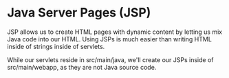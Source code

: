 # Java Server Pages (JSP)
JSP allows us to create HTML pages with dynamic content by letting us mix Java code into our HTML. 
Using JSPs is much easier than writing HTML inside of strings inside of servlets.

While our servlets reside in src/main/java, we'll create our JSPs inside of src/main/webapp, as they are not Java source code.



